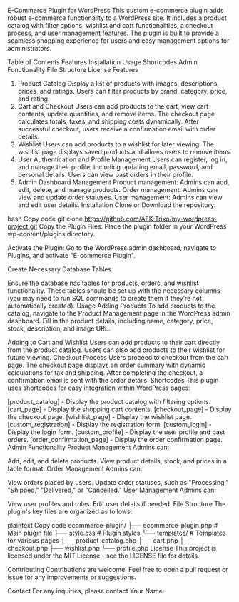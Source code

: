 E-Commerce Plugin for WordPress
This custom e-commerce plugin adds robust e-commerce functionality to a WordPress site. It includes a product catalog with filter options, wishlist and cart functionalities, a checkout process, and user management features. The plugin is built to provide a seamless shopping experience for users and easy management options for administrators.

Table of Contents
Features
Installation
Usage
Shortcodes
Admin Functionality
File Structure
License
Features
1. Product Catalog
Display a list of products with images, descriptions, prices, and ratings.
Users can filter products by brand, category, price, and rating.
2. Cart and Checkout
Users can add products to the cart, view cart contents, update quantities, and remove items.
The checkout page calculates totals, taxes, and shipping costs dynamically.
After successful checkout, users receive a confirmation email with order details.
3. Wishlist
Users can add products to a wishlist for later viewing.
The wishlist page displays saved products and allows users to remove items.
4. User Authentication and Profile Management
Users can register, log in, and manage their profile, including updating email, password, and personal details.
Users can view past orders in their profile.
5. Admin Dashboard Management
Product management: Admins can add, edit, delete, and manage products.
Order management: Admins can view and update order statuses.
User management: Admins can view and edit user details.
Installation
Clone or Download the repository:

bash
Copy code
git clone https://github.com/AFK-Trixo/my-wordpress-project.git
Copy the Plugin Files: Place the plugin folder in your WordPress wp-content/plugins directory.

Activate the Plugin: Go to the WordPress admin dashboard, navigate to Plugins, and activate "E-commerce Plugin".

Create Necessary Database Tables:

Ensure the database has tables for products, orders, and wishlist functionality. These tables should be set up with the necessary columns (you may need to run SQL commands to create them if they’re not automatically created).
Usage
Adding Products
To add products to the catalog, navigate to the Product Management page in the WordPress admin dashboard. Fill in the product details, including name, category, price, stock, description, and image URL.

Adding to Cart and Wishlist
Users can add products to their cart directly from the product catalog.
Users can also add products to their wishlist for future viewing.
Checkout Process
Users proceed to checkout from the cart page.
The checkout page displays an order summary with dynamic calculations for tax and shipping.
After completing the checkout, a confirmation email is sent with the order details.
Shortcodes
This plugin uses shortcodes for easy integration within WordPress pages:

[product_catalog] - Display the product catalog with filtering options.
[cart_page] - Display the shopping cart contents.
[checkout_page] - Display the checkout page.
[wishlist_page] - Display the wishlist page.
[custom_registration] - Display the registration form.
[custom_login] - Display the login form.
[custom_profile] - Display the user profile and past orders.
[order_confirmation_page] - Display the order confirmation page.
Admin Functionality
Product Management
Admins can:

Add, edit, and delete products.
View product details, stock, and prices in a table format.
Order Management
Admins can:

View orders placed by users.
Update order statuses, such as "Processing," "Shipped," "Delivered," or "Cancelled."
User Management
Admins can:

View user profiles and roles.
Edit user details if needed.
File Structure
The plugin's key files are organized as follows:

plaintext
Copy code
ecommerce-plugin/
├── ecommerce-plugin.php     # Main plugin file
├── style.css                # Plugin styles
└── templates/               # Templates for various pages
    ├── product-catalog.php
    ├── cart.php
    ├── checkout.php
    ├── wishlist.php
    └── profile.php
License
This project is licensed under the MIT License - see the LICENSE file for details.

Contributing
Contributions are welcome! Feel free to open a pull request or issue for any improvements or suggestions.

Contact
For any inquiries, please contact Your Name.
